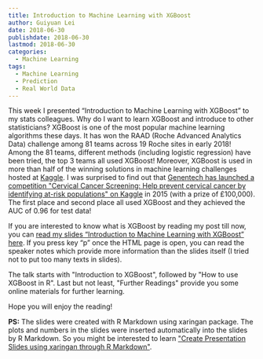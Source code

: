 ```yaml
---
title: Introduction to Machine Learning with XGBoost
author: Guiyuan Lei
date: 2018-06-30
publishdate: 2018-06-30
lastmod: 2018-06-30
categories:
  - Machine Learning
tags:
  - Machine Learning
  - Prediction
  - Real World Data
---
```


This week I presented “Introduction to Machine Learning with XGBoost” to my stats colleagues. Why do I want to learn XGBoost and introduce to other statisticians? XGBoost is one of the most popular machine learning algorithms these days. It has won the RAAD (Roche Advanced Analytics Data) challenge among 81 teams across 19 Roche sites in early 2018! Among the 81 teams, different methods (including logistic regression) have been tried, the top 3 teams all used XGBoost! Moreover, XGBoost is used in more than half of the winning solutions in machine learning challenges hosted at [Kaggle](https://www.kaggle.com/). I was surprised to find out that [Genentech has launched a competition  "Cervical Cancer Screening: Help prevent cervical cancer by identifying at-risk populations" on Kaggle](https://www.kaggle.com/c/cervical-cancer-screening) in 2015 (with a prize of £100,000). The first place and second place all used XGBoost and they achieved the AUC of 0.96 for test data!

If you are interested to know what is XGBoost by reading my post till now, you can [read my slides “Introduction to Machine Learning with XGBoost” here](https://guiyuanlei.github.io/xgboost/). If you press key “p” once the HTML page is open, you can read the speaker notes which provide more information than the slides itself (I tried not to put too many texts in slides).
 
The talk starts with "Introduction to XGBoost", followed by "How to use XGBoost in R". Last but not least, "Further Readings" provide you some online materials for further learning.


Hope you will enjoy the reading!

 

**PS:** The slides were created with R Markdown using xaringan package. The plots and numbers in the slides were inserted automatically into the slides by R Markdown. So you might be interested to learn ["Create Presentation Slides using xaringan through R Markdown"](https://glei.netlify.com/post/2018-04-25-create-presentation-slides-using-xaringan/).
